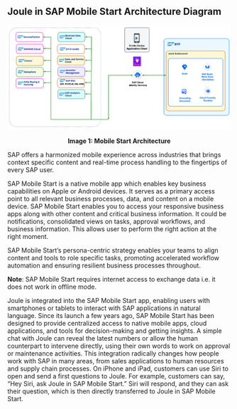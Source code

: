 ## Joule in SAP Mobile Start Architecture Diagram 

![Mobile Start Architecture](images/Img1.png)

**<p align="center"> Image 1: Mobile Start Architecture</p>**


SAP offers a harmonized mobile experience across industries that brings context specific content and real-time process handling to the fingertips of every SAP user. 

SAP Mobile Start is a native mobile app which enables key business capabilities on Apple or Android devices. It serves as a primary access point to all relevant business processes, data, and content on a mobile device. SAP Mobile Start enables you to access your responsive business apps along with other content and critical business information. It could be notifications, consolidated views on tasks, approval workflows, and business information. This allows user to perform the right action at the right moment.

SAP Mobile Start’s persona-centric strategy enables your teams to align content and tools to role specific tasks, promoting accelerated workflow automation and ensuring resilient business processes throughout. 

**Note**: SAP Mobile Start requires internet access to exchange data i.e. it does not work in offline mode. 

Joule is integrated into the SAP Mobile Start app, enabling users with smartphones or tablets to interact with SAP applications in natural language. Since its launch a few years ago, SAP Mobile Start has been designed to provide centralized access to native mobile apps, cloud applications, and tools for decision-making and getting insights. A simple chat with Joule can reveal the latest numbers or allow the human counterpart to intervene directly, using their own words to work on approval or maintenance activities. This integration radically changes how people work with SAP in many areas, from sales applications to human resources and supply chain processes. On iPhone and iPad, customers can use Siri to open and send a first questions to Joule. For example, customers can say, “Hey Siri, ask Joule in SAP Mobile Start.” Siri will respond, and they can ask their question, which is then directly transferred to Joule in SAP Mobile Start. 
